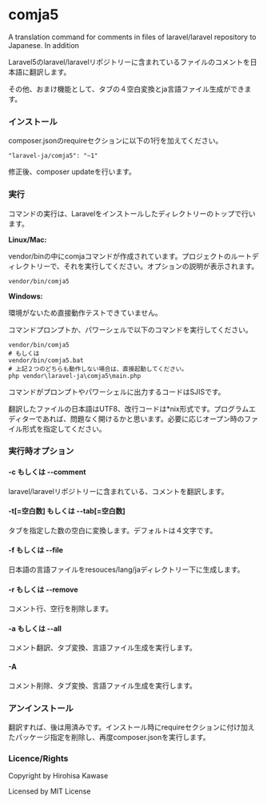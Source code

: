 # comja5

A translation command for comments in files of laravel/laravel repository to Japanese. In addition

Laravel5のlaravel/laravelリポジトリーに含まれているファイルのコメントを日本語に翻訳します。

その他、おまけ機能として、タブの４空白変換とja言語ファイル生成ができます。

### インストール

composer.jsonのrequireセクションに以下の1行を加えてください。

~~~
"laravel-ja/comja5": "~1"
~~~

修正後、composer updateを行います。

### 実行

コマンドの実行は、Laravelをインストールしたディレクトリーのトップで行います。

**Linux/Mac:**

vendor/binの中にcomjaコマンドが作成されています。プロジェクトのルートディレクトリーで、それを実行してください。オプションの説明が表示されます。

~~~
vendor/bin/comja5
~~~

**Windows:**

環境がないため直接動作テストできていません。

コマンドプロンプトか、パワーシェルで以下のコマンドを実行してください。

~~~
vendor/bin/comja5
# もしくは
vendor/bin/comja5.bat
# 上記２つのどちらも動作しない場合は、直接起動してください。
php vendor\laravel-ja\comja5\main.php
~~~

コマンドがプロンプトやパワーシェルに出力するコードはSJISです。

翻訳したファイルの日本語はUTF8、改行コードは*nix形式です。プログラムエディターであれば、問題なく開けるかと思います。必要に応じオープン時のファイル形式を指定してください。

### 実行時オプション

#### -c もしくは --comment

laravel/laravelリポジトリーに含まれている、コメントを翻訳します。

#### -t[=空白数] もしくは --tab[=空白数]

タブを指定した数の空白に変換します。デフォルトは４文字です。

#### -f もしくは --file

日本語の言語ファイルをresouces/lang/jaディレクトリー下に生成します。

#### -r もしくは --remove

コメント行、空行を削除します。

#### -a もしくは --all

コメント翻訳、タブ変換、言語ファイル生成を実行します。

#### -A

コメント削除、タブ変換、言語ファイル生成を実行します。

### アンインストール

翻訳すれば、後は用済みです。インストール時にrequireセクションに付け加えたパッケージ指定を削除し、再度composer.jsonを実行します。

### Licence/Rights

Copyright by Hirohisa Kawase

Licensed by MIT License

